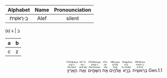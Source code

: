 

Alphabet | Name | Pronounciation
:---: | :---: | :---:
ב·רֵאשִׁית | Alef | silent

ב | 
ג (גּ)


a | b 
-- | -- 
c | z

<p dir='rtl'> <rt>Gen.1.1</rt> <RUBY><ruby><ruby>בְּרֵאשִׁ֖ית<rt>in·first</rt></ruby><rt>ב·רֵאשִׁית</rt></ruby><rt>HR·Ncfsa</rt></RUBY> <RUBY><ruby><ruby>בָּרָ֣א<rt>to create</rt></ruby><rt>בָּרָא</rt></ruby><rt>HVqp3ms</rt></RUBY> <RUBY><ruby><ruby>אֱלֹהִ֑ים<rt>God</rt></ruby><rt>אֱלֹהִים</rt></ruby><rt>HNcmpa</rt></RUBY> <RUBY><ruby><ruby>אֵ֥ת<rt>obj.</rt></ruby><rt>אֵת</rt></ruby><rt>HTo</rt></RUBY> <RUBY><ruby><ruby>הַשָּׁמַ֖יִם<rt>the·heaven</rt></ruby><rt>ה·שָׁמַיִם</rt></ruby><rt>HTd·Ncmpa</rt></RUBY> <RUBY><ruby><ruby>וְאֵ֥ת<rt>and·obj.</rt></ruby><rt>ו·אֵת</rt></ruby><rt>HC·To</rt></RUBY> <RUBY><ruby><ruby>הָאָֽרֶץ׃<rt>the·land</rt></ruby><rt>ה·אֶ֫רֶץ׃</rt></ruby><rt>HTd·Ncbsa</rt></RUBY></p>